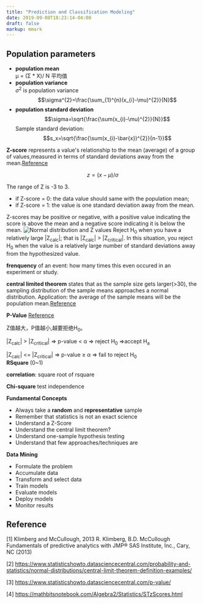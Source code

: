 ```yaml
---
title: "Prediction and Classification Modeling"
date: 2019-09-08T18:23:14-04:00
draft: false
markup: mmark
---
```

## Population parameters
- **population mean**  
μ = (Σ * X)/ N 平均值
- **population variance**  
$\sigma^{2}$ is population variance 
$$\sigma^{2}=\frac{\sum_{1}^{n}(x_{i}-\mu)^{2}}{N}$$
- **population standard deviation**
$$\sigma=\sqrt{\frac{\sum(x_{i}-\mu)^{2}}{N}}$$
Sample standard deviation:
$$s_x=\sqrt{\frac{\sum(x_{i}-\bar{x})^{2}}{n-1}}$$

**Z-score** represents a value's relationship to the mean (average) of a group of values,measured in terms of standard deviations away from the mean.[Reference](https://mathbitsnotebook.com/Algebra2/Statistics/STzScores.html)

$$z=(x-\mu)/\sigma$$

The range of Z is -3 to 3.

- if Z-score = 0: the data value should same with the population mean;
- if Z-score = 1: the value is one standard deviation away from the mean.

Z-scores may be positive or negative, with a positive value indicating the score is above the mean and a negative score indicating it is below the mean.
![Normal distribution and Z values](/img/normaldistribution.png)
Reject H<sub>0</sub> when you have a relatively large |Z<sub>calc</sub>|; that is |Z<sub>calc</sub>| > |Z<sub>critical</sub>|.
In this situation, you reject H<sub>0</sub> when the value is a relatively large number of standard deviations away from the hypothesized value.

**frenquency** of an event: how many times this even occured in an experiment or study.

**central limited theorem** states that as the sample size gets larger(>30), the sampling distribution of the sample means approaches a normal distribution. Application: the average of the sample means will be the population mean.[Reference](https://www.statisticshowto.datasciencecentral.com/probability-and-statistics/normal-distributions/central-limit-theorem-definition-examples/)

**P-Value** [Reference](https://www.statisticshowto.datasciencecentral.com/p-value/)

Z值越大，P值越小,越要拒绝H<sub>0</sub>。

|Z<sub>calc</sub>| > |Z<sub>critical</sub>| ⇒ p-value < α ⇒ reject H<sub>0</sub>  ⇒accept H<sub>a</sub>

|Z<sub>calc</sub>| <= |Z<sub>critical</sub>| ⇒ p-value ≥ α ⇒ fail to reject H<sub>0</sub> 
​	 
​**RSquare** (0~1)

**correlation**: square root of rsquare

**Chi-square** test independence

**Fundamental Concepts**
- Always take a **random** and **representative** sample
- Remember that statistics is not an exact science
- Understand a Z-Score
- Understand the central limit theorem?
- Understand one-sample hypothesis testing
- Understand that few approaches/techniques are

**Data Mining**
- Formulate the problem
- Accumulate data
- Transform and select data
- Train models
- Evaluate models
- Deploy models
- Monitor results

## Reference
[1] Klimberg and McCullough, 2013
R. Klimberg, B.D. McCullough
Fundamentals of predictive analytics with JMP®
SAS Institute, Inc., Cary, NC (2013)

[2] https://www.statisticshowto.datasciencecentral.com/probability-and-statistics/normal-distributions/central-limit-theorem-definition-examples/

[3] https://www.statisticshowto.datasciencecentral.com/p-value/

[4] https://mathbitsnotebook.com/Algebra2/Statistics/STzScores.html